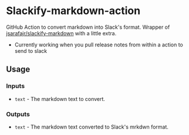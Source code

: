 # Slackify-markdown-action

GitHub Action to convert markdown into Slack's format. Wrapper of [jsarafajr/slackify-markdown](https://github.com/jsarafajr/slackify-markdown) with a little extra.

* Currently working when you pull release notes from within a action to send to slack

## Usage

### Inputs

* `text` - The markdown text to convert.

### Outputs

* `text` - The markdown text converted to Slack's mrkdwn format.
